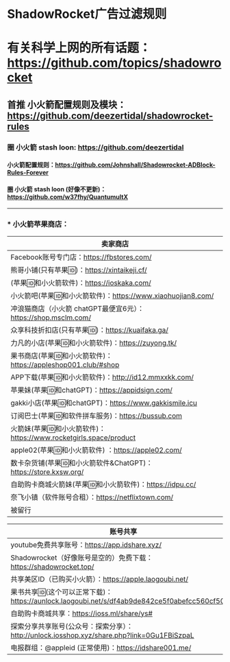 
# ShadowRocket广告过滤规则

# 有关科学上网的所有话题：https://github.com/topics/shadowrocket

## 首推  小火箭配置规则及模块：https://github.com/deezertidal/shadowrocket-rules

### 圈 小火箭 stash loon: https://github.com/deezertidal

#### 小火箭配置规则：https://github.com/Johnshall/Shadowrocket-ADBlock-Rules-Forever

#### 圈 小火箭 stash loon (好像不更新)：https://github.com/w37fhy/QuantumultX



---------------------------------------------------------------------------------------

### * 小火箭苹果商店： <br>

| 卖家商店                                                  |
|-------------------------------------------------------| 
| Facebook账号专门店：https://fbstores.com/                   |
| 熊哥小铺(只有苹果🆔)：https://xintaikeji.cf/                   |
| (苹果🆔和小火箭软件)：https://ioskaka.com/                     |
| 小火箭吧(苹果🆔和小火箭软件)：https://www.xiaohuojian8.com/        |
| 冲浪猫商店（小火箭 chatGPT最便宜6元）：https://shop.msclm.com/       |
| 众享科技折扣店(只有苹果🆔)：https://kuaifaka.ga/                  |
| 力凡的小店(苹果🆔和小火箭软件)：https://zuyong.tk/                  |
| 果书商店(苹果🆔和小火箭软件)：https://appleshop001.club/#shop      |
| APP下载(苹果🆔和小火箭软件)：http://id12.mmxxkk.com/             |
| 苹果妹(苹果🆔和chatGPT)：https://appidsign.com/              |
| gakki小店(苹果🆔和chatGPT)：https://www.gakkismile.icu      |
| 订阅巴士(苹果🆔和软件拼车服务)：https://bussub.com                  |
| 火箭妹(苹果🆔和小火箭软件)：https://www.rocketgirls.space/product |
| apple02(苹果🆔和小火箭软件) ：https://apple02.com/             |
| 数卡杂货铺(苹果🆔和小火箭软件&ChatGPT)：https://store.kxsw.org/     |
| 自助购卡商城火箭妹(苹果🆔和小火箭软件)：https://idpu.cc/                |
| 奈飞小镇（软件账号合租）：https://netflixtown.com/                 |
| 被留行                                                   |


| 账号共享                                                                             |
|----------------------------------------------------------------------------------| 
| youtube免费共享账号：https://app.idshare.xyz/                                           |
| Shadowrocket（好像账号是空的）免费下载：https://shadowrocket.top/                              |
| 共享美区ID（已购买小火箭）：https://apple.laogoubi.net/                                       |
| 果书共享🆔(这个可以正常下载)：https://aunlock.laogoubi.net/s/df4ab9de842ce5f0abefcc560cf504f0 |
| 自助购卡商城共享：https://ioss.ml/share/ys#                                               |
| 探索分享共享账号(公众号：探索分享）：http://unlock.iosshop.xyz/share.php?link=0Gu1FBiSzpaL         |
| 电报群组：@appleid (正常使用)：https://idshare001.me/                                      |



